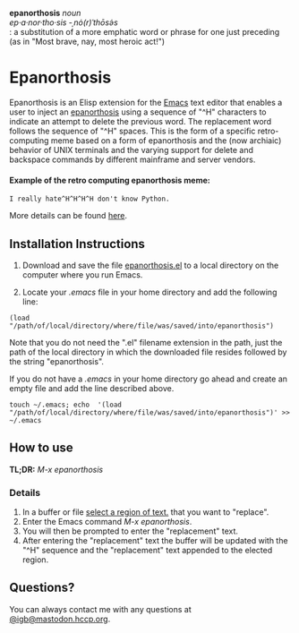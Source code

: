 **epanorthosis**  _noun_ <br/>
_ep·​a·​nor·​tho·​sis -ˌnȯ(r)ˈthōsə̇s_<br/>
: a substitution of a more emphatic word or phrase for one just preceding (as in "Most brave, nay, most heroic act!")</br>


# Epanorthosis

Epanorthosis is an Elisp extension for the [Emacs](https://www.gnu.org/software/emacs/) text editor that enables a user to inject an [epanorthosis](https://en.wikipedia.org/wiki/Epanorthosis) using a sequence of "^H" characters to indicate an attempt to delete the previous word. The replacement word follows the sequence of "^H" spaces. This is the form of a specific retro-computing meme based on a form of epanorthosis and the (now archiaic) behavior of UNIX terminals and the varying support for delete and backspace commands by different mainframe and server vendors.

#### Example of the retro computing epanorthosis meme:
```
I really hate^H^H^H^H don't know Python.
```
More details can be found [here](https://wooledge.org/~greg/%5EH.html).   

## Installation Instructions

1. Download and save the file [epanorthosis.el](https://raw.githubusercontent.com/igb/epanorthosis/master/epanorthosis.el) to a local directory on the computer where you run Emacs.

2. Locate your *.emacs* file in your home directory and add the following line:
```Elisp
(load "/path/of/local/directory/where/file/was/saved/into/epanorthosis")
```
Note that you do not need the ".el" filename extension in the path, just the path of the local directory in which the downloaded file resides followed by the string "epanorthosis".

If you do not have a *.emacs* in your home directory go ahead and create an empty file and add the line described above.

```Shell
touch ~/.emacs; echo  '(load "/path/of/local/directory/where/file/was/saved/into/epanorthosis")' >> ~/.emacs
```


## How to use

**TL;DR:** *M-x epanorthosis*

### Details ###
1. In a buffer or file [select a region of text.](https://ftp.gnu.org/old-gnu/Manuals/emacs-20.7/html_chapter/emacs_12.html) that you want to "replace".
2. Enter the Emacs command *M-x epanorthosis*.
3. You will then be prompted to enter the "replacement" text. 
4. After entering the "replacement" text the buffer will be updated with the "^H" sequence and the "replacement" text appended to the elected region. 


## Questions? ##

You can always contact me with any questions at [@igb@mastodon.hccp.org](https://mastodon.hccp.org/@igb/).
